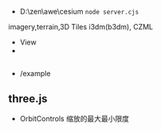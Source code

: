 

+ D:\zen\awe\cesium  `node server.cjs`

imagery,terrain,3D Tiles
i3dm(b3dm), CZML

- View 
- 

##
+ /example 

## three.js
+ OrbitControls 缩放的最大最小限度